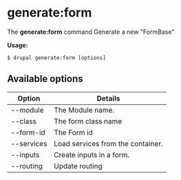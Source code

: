 # generate:form
The **generate:form** command Generate a new "FormBase"

**Usage:**
```
$ drupal generate:form [options] 
```

## Available options
Option | Details
-------|-------------
--module | The Module name.
--class | The form class name
--form-id | The Form id
--services | Load services from the container.
--inputs | Create inputs in a form.
--routing | Update routing
